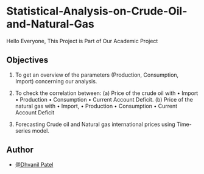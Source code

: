 # Statistical-Analysis-on-Crude-Oil-and-Natural-Gas
Hello Everyone,
This Project is Part of Our Academic Project

## Objectives
1. To get an overview of the parameters (Production, Consumption, Import)
concerning our analysis.

2. To check the correlation between:
(a) Price of the crude oil with
• Import
• Production
• Consumption
• Current Account Deficit.
(b) Price of the natural gas with
• Import,
• Production
• Consumption
• Current Account Deficit

3. Forecasting Crude oil and Natural gas international prices using
Time-series model.

## Author
- [@Dhvanil Patel](https://github.com/DhvanilPatel2301)
